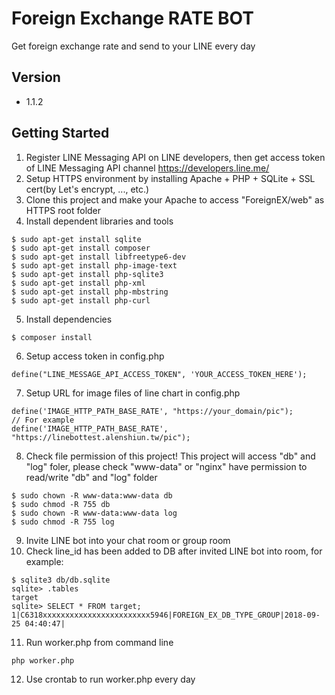 # Foreign Exchange RATE BOT

Get foreign exchange rate and send to your LINE every day

## Version

* 1.1.2

## Getting Started

1. Register LINE Messaging API on LINE developers, then get access token of LINE Messaging API channel
https://developers.line.me/
2. Setup HTTPS environment by installing Apache + PHP + SQLite + SSL cert(by Let's encrypt, ..., etc.)
3. Clone this project and make your Apache to access "ForeignEX/web" as HTTPS root folder
4. Install dependent libraries and tools
```text
$ sudo apt-get install sqlite
$ sudo apt-get install composer
$ sudo apt-get install libfreetype6-dev
$ sudo apt-get install php-image-text
$ sudo apt-get install php-sqlite3
$ sudo apt-get install php-xml
$ sudo apt-get install php-mbstring
$ sudo apt-get install php-curl
```

5. Install dependencies
```text
$ composer install
```

6. Setup access token in config.php
```text
define("LINE_MESSAGE_API_ACCESS_TOKEN", 'YOUR_ACCESS_TOKEN_HERE');
```

7. Setup URL for image files of line chart in config.php
```text
define('IMAGE_HTTP_PATH_BASE_RATE', "https://your_domain/pic");
// For example
define('IMAGE_HTTP_PATH_BASE_RATE', "https://linebottest.alenshiun.tw/pic");
```

8. Check file permission of this project! This project will access "db" and "log" foler, please check "www-data" or "nginx" have permission to read/write "db" and "log" folder
```text
$ sudo chown -R www-data:www-data db
$ sudo chmod -R 755 db
$ sudo chown -R www-data:www-data log
$ sudo chmod -R 755 log
```

9. Invite LINE bot into your chat room or group room
10. Check line_id has been added to DB after invited LINE bot into room, for example:
```text
$ sqlite3 db/db.sqlite
sqlite> .tables
target
sqlite> SELECT * FROM target;
1|C6318xxxxxxxxxxxxxxxxxxxxxxxx5946|FOREIGN_EX_DB_TYPE_GROUP|2018-09-25 04:40:47|
```

11. Run worker.php from command line
```text
php worker.php
```

12. Use crontab to run worker.php every day

